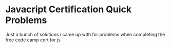 # Javacript Certification Quick Problems
 Just a bunch of solutions i came up with for problems when completing the free code camp cert for js
